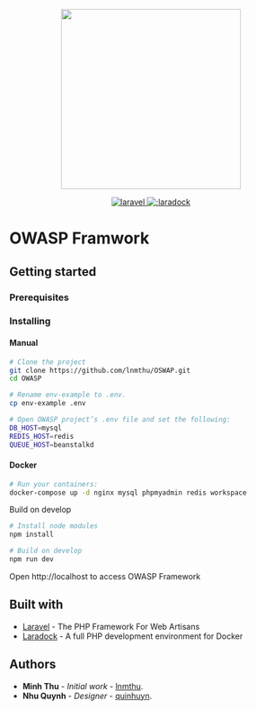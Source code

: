 <p align="center">
  <img width="320" src="https://owasp.org/assets/images/logo.png">
</p>
<p align="center">
  <a href="https://laravel.com">
    <img src="https://img.shields.io/badge/laravel-7.3-brightgreen.svg" alt="laravel">
  </a>
  <a href="https://github.com/vuejs/vue">
    <img src="https://img.shields.io/badge/vue-2.6.10-brightgreen.svg" alt=";laradock">
  </a>
  </a>
</p>

# OWASP Framwork
<!-- [Laravue](https://laravue.dev) (pronounced /ˈlarəvjuː/) is a beautiful dashboard combination of [Laravel](https://laravel.com/), [Vue.js](https://github.com/vuejs/vue) and the UI Toolkit [Element](https://github.com/ElemeFE/element). The work is inspired by  [vue-element-admin](http://panjiachen.github.io/vue-element-admin) with our love on top of that. With the powerful Laravel framework as the backend, Vue.js as the high performance on the frontend,  Laravue appears to be a full-stack solution for an enterprise application level. -->

<!-- Documentation: [https://doc.laravue.dev](https://doc.laravue.dev)

## Screenshot
<p align="center">
  <img width="900" src="https://cdn.laravue.dev/screenshot.png">
</p> -->

## Getting started

### Prerequisites
<!-- 
 * Laravue is positioned as an enterprise management solution, and it is highly recommended to use it to start from scratch.
 * For existing Laravel project, you should check [Laravue Core](https://github.com/tuandm/laravue-core) for integration.
 * Your machine needs to be ready for the latest [Laravel](https://laravel.com/docs/6.x#installation) and [Node.js](https://nodejs.org). -->


### Installing
#### Manual

```bash
# Clone the project 
git clone https://github.com/lnmthu/OSWAP.git
cd OWASP

# Rename env-example to .env.
cp env-example .env

# Open OWASP project’s .env file and set the following:
DB_HOST=mysql
REDIS_HOST=redis
QUEUE_HOST=beanstalkd

```

#### Docker
```sh
# Run your containers:
docker-compose up -d nginx mysql phpmyadmin redis workspace 
```
Build on develop
```sh
# Install node modules
npm install

# Build on develop
npm run dev
```
Open http://localhost to access OWASP Framework

<!-- ## Running the tests
* Tests system is under development -->

<!-- ## Deployment and/or CI/CD
This project uses [Envoy](https://laravel.com/docs/5.8/envoy) for deployment, and [GitLab CI/CD](https://about.gitlab.com/product/continuous-integration/). Please check `Envoy.blade.php` and `.gitlab-ci.yml` for more detail. -->

## Built with
* [Laravel](https://laravel.com/) - The PHP Framework For Web Artisans
* [Laradock](https://laradock.io/introduction/) - A full PHP development environment for Docker 

<!-- ## Contributing

Please read [CONTRIBUTING.md](CONTRIBUTING.md) for details on our code of conduct, and the process for submitting pull requests to us.

## Versioning

We use [SemVer](http://semver.org/) for versioning. For the versions available, please look at the [release tags](https://github.com/tuandm/laravue/tags) on this repository. -->

## Authors

* **Minh Thu** - *Initial work* - [lnmthu](https://github.com/lnmthu).
* **Nhu Quynh** - *Designer* - [quinhuyn](https://github.com/quinhuyn).
<!-- 
See also the list of [contributors](https://github.com/tuandm/laravue/contributors) who participated in this project.

## License

This project is licensed under the MIT License - see the [LICENSE.md](LICENSE) file for details.

## Related projects

* [Laravue-core](https://github.com/tuandm/laravue-core) - Laravel package which provides core functionalities of Laravue.

## Acknowledgements

* [vue-element-admin](https://panjiachen.github.io/vue-element-admin/#/) A magical vue admin which insprited Laravue project.
* [tui.editor](https://github.com/nhnent/tui.editor) - Markdown WYSIWYG Editor.
* [Echarts](http://echarts.apache.org/) - A powerful, interactive charting and visualization library for browser.

## Donate
If you find this project useful, you can [buy me a coffee](https://www.buymeacoffee.com/tuandm) -->
